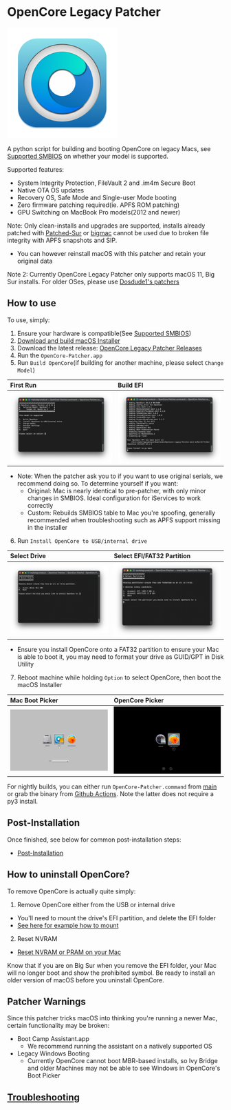 # OpenCore Legacy Patcher

<img src="images/OC-Patcher.png" width="256">

A python script for building and booting OpenCore on legacy Macs, see [Supported SMBIOS](/docs/MODELS.md) on whether your model is supported.

Supported features:

* System Integrity Protection, FileVault 2 and .im4m Secure Boot
* Native OTA OS updates
* Recovery OS, Safe Mode and Single-user Mode booting
* Zero firmware patching required(ie. APFS ROM patching)
* GPU Switching on MacBook Pro models(2012 and newer)

Note: Only clean-installs and upgrades are supported, installs already patched with [Patched-Sur](https://github.com/BenSova/Patched-Sur) or [bigmac](https://github.com/StarPlayrX/bigmac) cannot be used due to broken file integrity with APFS snapshots and SIP.

* You can however reinstall macOS with this patcher and retain your original data

Note 2: Currently OpenCore Legacy Patcher only supports macOS 11, Big Sur installs. For older OSes, please use [Dosdude1's patchers](http://dosdude1.com)

## How to use

To use, simply:

1. Ensure your hardware is compatible(See [Supported SMBIOS](/docs/MODELS.md))
2. [Download and build macOS Installer](./docs/INSTALLER.md)
3. Download the latest release: [OpenCore Legacy Patcher Releases](https://github.com/dortania/Opencore-Legacy-Patcher/releases)
4. Run the `OpenCore-Patcher.app`
5. Run `Build OpenCore`(if building for another machine, please select `Change Model`)

| First Run | Build EFI |
| :--- | :--- |
| ![](images/first-run.png) | ![](images/build-efi.png) |

  * Note: When the patcher ask you to if you want to use original serials, we recommend doing so. To determine yourself if you want:
    * Original: Mac is nearly identical to pre-patcher, with only minor changes in SMBIOS. Ideal configuration for iServices to work correctly
	* Custom: Rebuilds SMBIOS table to Mac you're spoofing, generally recommended when troubleshooting such as APFS support missing in the installer

6. Run `Install OpenCore to USB/internal drive`

| Select Drive | Select EFI/FAT32 Partition |
| :--- | :--- |
| ![](images/disk-start.png) | ![](images/disk-efi.png) |

  * Ensure you install OpenCore onto a FAT32 partition to ensure your Mac is able to boot it, you may need to format your drive as GUID/GPT in Disk Utility
  
7. Reboot machine while holding `Option` to select OpenCore, then boot the macOS Installer

| Mac Boot Picker | OpenCore Picker |
| :--- | :--- |
| ![](images/efi-boot.png) | ![](images/oc-boot.png) |

For nightly builds, you can either run `OpenCore-Patcher.command` from [main](https://github.com/dortania/Opencore-Legacy-Patcher/archive/main.zip) or grab the binary from  [Github Actions](https://github.com/dortania/Opencore-Legacy-Patcher/actions). Note the latter does not require a py3 install.

## Post-Installation

Once finished, see below for common post-installation steps:

* [Post-Installation](./POST-INSTALL.md)

## How to uninstall OpenCore?

To remove OpenCore is actually quite simply:

1. Remove OpenCore either from the USB or internal drive
  * You'll need to mount the drive's EFI partition, and delete the EFI folder
  * [See here for example how to mount](https://dortania.github.io/OpenCore-Post-Install/universal/oc2hdd.html)
2. Reset NVRAM
  * [Reset NVRAM or PRAM on your Mac](https://support.apple.com/HT204063)
  
Know that if you are on Big Sur when you remove the EFI folder, your Mac will no longer boot and show the prohibited symbol. Be ready to install an older version of macOS before you uninstall OpenCore.

## Patcher Warnings

Since this patcher tricks macOS into thinking you're running a newer Mac, certain functionality may be broken:

* Boot Camp Assistant.app
  * We recommend running the assistant on a natively supported OS
* Legacy Windows Booting
  * Currently OpenCore cannot boot MBR-based installs, so Ivy Bridge and older Machines may not be able to see Windows in OpenCore's Boot Picker

## [Troubleshooting](/docs/TROUBLESHOOTING.md)
